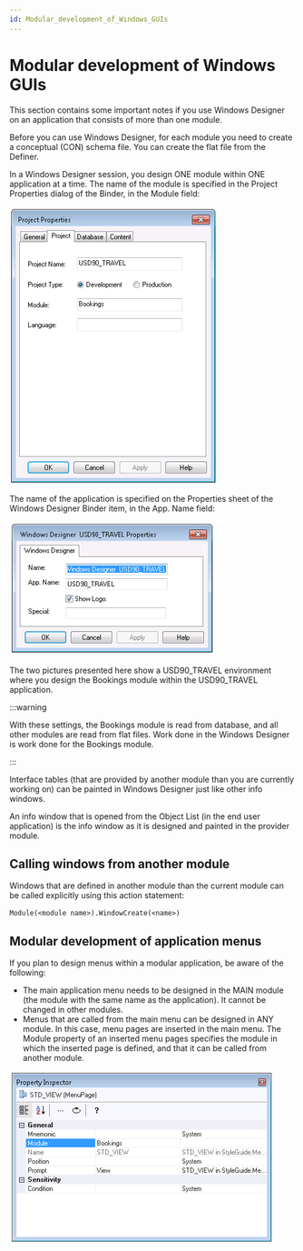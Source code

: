 ```yaml
---
id: Modular_development_of_Windows_GUIs
---
```


# Modular development of Windows GUIs

This section contains some important notes if you use Windows Designer on an application that consists of more than one module.

Before you can use Windows Designer, for each module you need to create a conceptual (CON) schema file. You can create the flat file from the Definer.

In a Windows Designer session, you design ONE module within ONE application at a time. The name of the module is specified in the Project Properties dialog of the Binder, in the Module field:

![](./assets/51784613-9394-4743-b3b2-b59c8cfc8605.png)

The name of the application is specified on the Properties sheet of the Windows Designer Binder item, in the App. Name field:

![](./assets/ebded8fd-e518-4ef2-ab4a-32dab03e402b.png)

The two pictures presented here show a USD90_TRAVEL environment where you design the Bookings module within the USD90_TRAVEL application.


:::warning

With these settings, the Bookings module is read from database, and all other modules are read from flat files. Work done in the Windows Designer is work done for the Bookings module.

:::

Interface tables (that are provided by another module than you are currently working on) can be painted in Windows Designer just like other info windows.

An info window that is opened from the Object List (in the end user application) is the info window as it is designed and painted in the provider module.

## Calling windows from another module

Windows that are defined in another module than the current module can be called explicitly using this action statement:

```
Module(<module name>).WindowCreate(<name>)
```

## Modular development of application menus

If you plan to design menus within a modular application, be aware of the following:

- The main application menu needs to be designed in the MAIN module (the module with the same name as the application). It cannot be changed in other modules.
- Menus that are called from the main menu can be designed in ANY module. In this case, menu pages are inserted in the main menu. The Module property of an inserted menu pages specifies the module in which the inserted page is defined, and that it can be called from another module.

![](./assets/9cabc75d-5416-49e1-a82a-2e16542e7972.png)

 